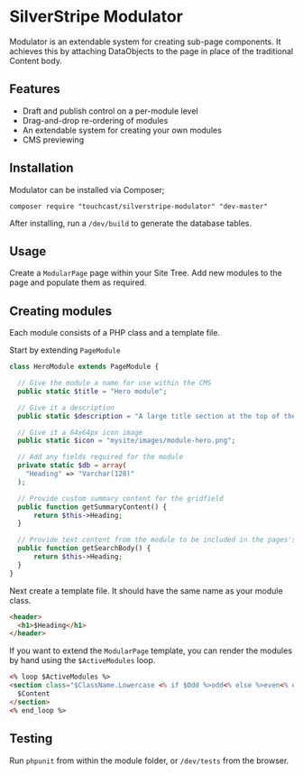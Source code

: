 # SilverStripe Modulator

Modulator is an extendable system for creating sub-page components. It achieves this by attaching DataObjects to the page in place of the traditional Content body.

## Features

* Draft and publish control on a per-module level
* Drag-and-drop re-ordering of modules
* An extendable system for creating your own modules
* CMS previewing

## Installation

Modulator can be installed via Composer;

    composer require "touchcast/silverstripe-modulator" "dev-master"

After installing, run a ``/dev/build`` to generate the database tables.

## Usage

Create a ``ModularPage`` page within your Site Tree. Add new modules to the page and populate them as required.

## Creating modules

Each module consists of a PHP class and a template file.

Start by extending ``PageModule``

```php
class HeroModule extends PageModule {

  // Give the module a name for use within the CMS
  public static $title = "Hero module";

  // Give it a description
  public static $description = "A large title section at the top of the page";

  // Give it a 64x64px icon image
  public static $icon = "mysite/images/module-hero.png";

  // Add any fields required for the module
  private static $db = array(
    "Heading" => "Varchar(128)"
  );

  // Provide custom summary content for the gridfield
  public function getSummaryContent() {
      return $this->Heading;
  }

  // Provide text content from the module to be included in the pages's search index
  public function getSearchBody() {
      return $this->Heading;
  }
}
```

Next create a template file. It should have the same name as your module class.

```html
<header>
  <h1>$Heading</h1>
</header>
```

If you want to extend the ``ModularPage`` template, you can render the modules by hand using the ``$ActiveModules`` loop.

```html
<% loop $ActiveModules %>
<section class="$ClassName.Lowercase <% if $Odd %>odd<% else %>even<% end_if %> order-$Order $ExtraClasses">
  $Content
</section>
<% end_loop %>
```

## Testing

Run ``phpunit`` from within the module folder, or ``/dev/tests`` from the browser.

